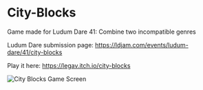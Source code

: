 # City-Blocks
Game made for Ludum Dare 41: Combine two incompatible genres

Ludum Dare submission page: https://ldjam.com/events/ludum-dare/41/city-blocks

Play it here: https://legav.itch.io/city-blocks

![City Blocks Game Screen](https://static.jam.vg/raw/b6c/1/z/143d6.png)

